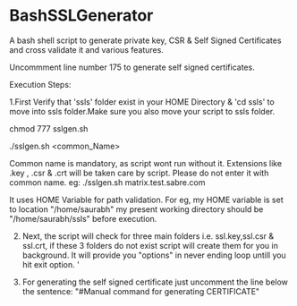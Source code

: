 # BashSSLGenerator
A bash shell script to generate private key, CSR &amp; Self Signed Certificates and cross validate it and various features.

Uncommment line number 175 to generate self signed certificates.

Execution Steps:

1.First Verify that 'ssls' folder exist in your HOME Directory & 'cd ssls' to move into ssls folder.Make sure you also move your script to ssls folder.

chmod 777 sslgen.sh

./sslgen.sh <common_Name>

  Common name is mandatory, as script wont run without it.
  Extensions like .key , .csr & .crt will be taken care by script. Please do not enter it with common name.
	eg: ./sslgen.sh matrix.test.sabre.com 
	
 It uses HOME Variable for path validation.
 For eg, my HOME variable is set to location "/home/saurabh" my present working directory should be "/home/saurabh/ssls" before execution. 
	
2. Next, the script will check for three main folders i.e. ssl.key,ssl.csr & ssl.crt, if these 3 folders do not exist script 
   will create them  for you in background. 
   It will provide you "options" in never ending loop untill you hit exit option. '

3. For generating the self signed certificate just uncomment the line below the sentence: "#Manual command for generating CERTIFICATE"
